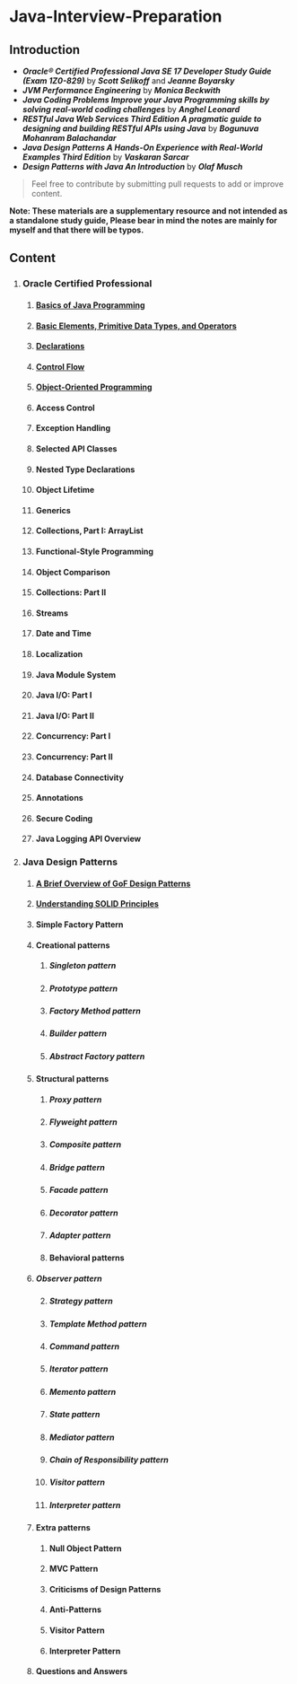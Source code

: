 # Java-Interview-Preparation

## Introduction

* **_Oracle® Certified Professional Java SE 17 Developer Study Guide (Exam 1Z0-829)_** by **_Scott Selikoff_** and **_Jeanne Boyarsky_**
* **_JVM Performance Engineering_** by **_Monica Beckwith_**
* **_Java Coding Problems Improve your Java Programming skills by solving real-world coding challenges_** by  _**Anghel Leonard**_
* **_RESTful Java Web Services Third Edition A pragmatic guide to designing and building RESTful APIs using Java_** by **_Bogunuva Mohanram Balachandar_**
* **_Java Design Patterns A Hands-On Experience with Real-World Examples Third Edition_** by **_Vaskaran Sarcar_**
* **_Design Patterns with Java An Introduction_** by **_Olaf Musch_**

> Feel free to contribute by submitting pull requests to add or improve content.

**Note: These materials are a supplementary resource and not intended as a standalone study guide, Please bear in mind the notes are mainly for myself and that there will be typos.**

## Content

1. ### Oracle Certified Professional
    1. #### [Basics of Java Programming](./OracleCertifiedProfessional/chapter-1.md)
    2. #### [Basic Elements, Primitive Data Types, and Operators](./OracleCertifiedProfessional/chapter-2.md)
    3. #### [Declarations](./OracleCertifiedProfessional/chapter-3.md)
    4. #### [Control Flow](./OracleCertifiedProfessional/chapter-4.md)
    5. #### [Object-Oriented Programming](./OracleCertifiedProfessional/chapter-5.md)
    6. #### Access Control
    7. #### Exception Handling
    8. #### Selected API Classes
    9. #### Nested Type Declarations
    10. #### Object Lifetime
    11. #### Generics
    12. #### Collections, Part I: ArrayList<E>
    13. #### Functional-Style Programming
    14. #### Object Comparison
    15. #### Collections: Part II
    16. #### Streams
    17. #### Date and Time
    18. #### Localization
    19. #### Java Module System
    20. #### Java I/O: Part I
    21. #### Java I/O: Part II
    22. #### Concurrency: Part I
    23. #### Concurrency: Part II
    24. #### Database Connectivity
    25. #### Annotations
    26. #### Secure Coding
    27. #### Java Logging API Overview
2. ### Java Design Patterns
    1. #### [A Brief Overview of GoF Design Patterns](./JavaDesignPatterns/chapter-1.md)
    2. #### [Understanding SOLID Principles](./JavaDesignPatterns/chapter-2.md)
    3. #### Simple Factory Pattern
    4. #### Creational patterns
        1. ##### Singleton pattern
        2. ##### Prototype pattern
        3. ##### Factory Method pattern
        4. ##### Builder pattern
        5. ##### Abstract Factory pattern
    5. #### Structural patterns
        1. ##### Proxy pattern
        2. ##### Flyweight pattern
        3. ##### Composite pattern
        4. ##### Bridge pattern
        5. ##### Facade pattern
        6. ##### Decorator pattern
        7. ##### Adapter pattern
        1. #### Behavioral patterns
    6. ##### Observer pattern
        2. ##### Strategy pattern
        3. ##### Template Method pattern
        4. ##### Command pattern
        5. ##### Iterator pattern
        6. ##### Memento pattern
        7. ##### State pattern
        8. ##### Mediator pattern
        9. ##### Chain of Responsibility pattern
        10. ##### Visitor pattern
        11. ##### Interpreter pattern
    7. #### Extra patterns
        1.  #### Null Object Pattern
        2.  #### MVC Pattern
        3.  #### Criticisms of Design Patterns
        4.  #### Anti-Patterns
        5.  #### Visitor Pattern
        6.  #### Interpreter Pattern
    8. #### Questions and Answers